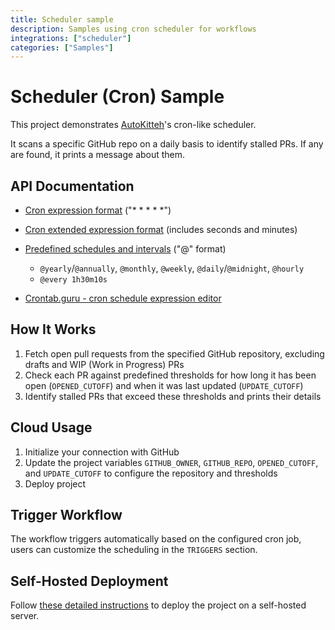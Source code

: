 ```yaml
---
title: Scheduler sample
description: Samples using cron scheduler for workflows
integrations: ["scheduler"]
categories: ["Samples"]
---
```


# Scheduler (Cron) Sample

This project demonstrates
[AutoKitteh](https://github.com/autokitteh/autokitteh)'s
cron-like scheduler.

It scans a specific GitHub repo on a daily basis to identify stalled PRs. If
any are found, it prints a message about them.

## API Documentation

- [Cron expression format](https://pkg.go.dev/github.com/robfig/cron/v3#hdr-CRON_Expression_Format)
  ("\* \* \* \* \*")

- [Cron extended expression format](https://pkg.go.dev/github.com/robfig/cron/v3#hdr-Alternative_Formats)
  (includes seconds and minutes)

- [Predefined schedules and intervals](https://pkg.go.dev/github.com/robfig/cron#hdr-Predefined_schedules)
  ("@" format)

  - `@yearly`/`@annually`, `@monthly`, `@weekly`, `@daily`/`@midnight`, `@hourly`
  - `@every 1h30m10s`

- [Crontab.guru - cron schedule expression editor](https://crontab.guru/)

## How It Works

1. Fetch open pull requests from the specified GitHub repository, excluding drafts and WIP (Work in Progress) PRs
2. Check each PR against predefined thresholds for how long it has been open (`OPENED_CUTOFF`) and when it was last updated (`UPDATE_CUTOFF`)
3. Identify stalled PRs that exceed these thresholds and prints their details

## Cloud Usage

1.  Initialize your connection with GitHub
2.  Update the project variables `GITHUB_OWNER`, `GITHUB_REPO`, `OPENED_CUTOFF`, and `UPDATE_CUTOFF` to configure the repository and thresholds
3.  Deploy project

## Trigger Workflow

The workflow triggers automatically based on the configured cron job, users can customize the scheduling in the `TRIGGERS` section.

## Self-Hosted Deployment

Follow [these detailed instructions](https://docs.autokitteh.com/get_started/deployment) to deploy the project on a self-hosted server.

